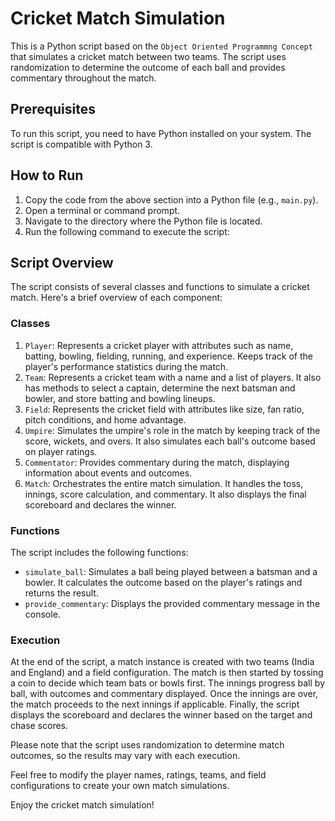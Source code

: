 # Cricket Match Simulation

This is a Python script based on the `Object Oriented Programmng Concept` that simulates a cricket match between two teams. The script uses randomization to determine the outcome of each ball and provides commentary throughout the match.

## Prerequisites

To run this script, you need to have Python installed on your system. The script is compatible with Python 3.

## How to Run

1. Copy the code from the above section into a Python file (e.g., `main.py`).
2. Open a terminal or command prompt.
3. Navigate to the directory where the Python file is located.
4. Run the following command to execute the script:

## Script Overview

The script consists of several classes and functions to simulate a cricket match. Here's a brief overview of each component:

### Classes

1. `Player`: Represents a cricket player with attributes such as name, batting, bowling, fielding, running, and experience. Keeps track of the player's performance statistics during the match.
2. `Team`: Represents a cricket team with a name and a list of players. It also has methods to select a captain, determine the next batsman and bowler, and store batting and bowling lineups.
3. `Field`: Represents the cricket field with attributes like size, fan ratio, pitch conditions, and home advantage.
4. `Umpire`: Simulates the umpire's role in the match by keeping track of the score, wickets, and overs. It also simulates each ball's outcome based on player ratings.
5. `Commentator`: Provides commentary during the match, displaying information about events and outcomes.
6. `Match`: Orchestrates the entire match simulation. It handles the toss, innings, score calculation, and commentary. It also displays the final scoreboard and declares the winner.

### Functions

The script includes the following functions:

- `simulate_ball`: Simulates a ball being played between a batsman and a bowler. It calculates the outcome based on the player's ratings and returns the result.
- `provide_commentary`: Displays the provided commentary message in the console.

### Execution

At the end of the script, a match instance is created with two teams (India and England) and a field configuration. The match is then started by tossing a coin to decide which team bats or bowls first. The innings progress ball by ball, with outcomes and commentary displayed. Once the innings are over, the match proceeds to the next innings if applicable. Finally, the script displays the scoreboard and declares the winner based on the target and chase scores.

Please note that the script uses randomization to determine match outcomes, so the results may vary with each execution.

Feel free to modify the player names, ratings, teams, and field configurations to create your own match simulations.

Enjoy the cricket match simulation!
